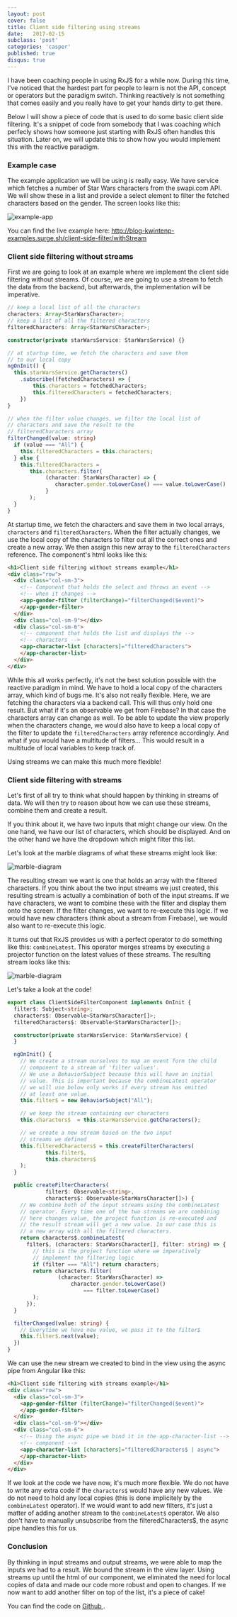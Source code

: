 ```yaml
---
layout: post
cover: false
title: Client side filtering using streams
date:   2017-02-15
subclass: 'post'
categories: 'casper'
published: true
disqus: true
---
```


I have been coaching people in using RxJS for a while now. During this time, I've noticed that the hardest part for people to learn is not the API, concept or operators but the paradigm switch. Thinking reactively is not something that comes easily and you really have to get your hands dirty to get there. 

Below I will show a piece of code that is used to do some basic client side filtering. It's a snippet of code from somebody that I was coaching which perfecly shows how someone just starting with RxJS often handles this situation. Later on, we will update this to show how you would implement this with the reactive paradigm.

### Example case

The example application we will be using is really easy. We have service which fetches a number of Star Wars characters from the swapi.com API. We will show these in a list and provide a select element to filter the fetched characters based on the gender.
The screen looks like this:

![example-app](https://www.dropbox.com/s/2s9e877rpdaa5w0/Screenshot%202017-02-25%2011.16.57.png?raw=1)

You can find the live example here: http://blog-kwintenp-examples.surge.sh/client-side-filter/withStream

### Client side filtering without streams

First we are going to look at an example where we implement the client side filtering without streams. Of course, we are going to use a stream to fetch the data from the backend, but afterwards, the implementation will be imperative.

```typescript
// keep a local list of all the characters
characters: Array<StarWarsCharacter>;
// keep a list of all the filtered characters
filteredCharacters: Array<StarWarsCharacter>;

constructor(private starWarsService: StarWarsService) {}

// at startup time, we fetch the characters and save them
// to our local copy
ngOnInit() {
  this.starWarsService.getCharacters()
    .subscribe((fetchedCharacters) => {
        this.characters = fetchedCharacters;
        this.filteredCharacters = fetchedCharacters;
    })
}

// when the filter value changes, we filter the local list of
// characters and save the result to the
// filteredCharacters array
filterChanged(value: string)
  if (value === "All") {
    this.filteredCharacters = this.characters;
  } else {
    this.filteredCharacters =
       this.characters.filter(
            (character: StarWarsCharacter) => {
               character.gender.toLowerCase() === value.toLowerCase()
            }
       );
  }
}
```
At startup time, we fetch the characters and save them in two local arrays, `characters` and `filteredCharacters`. When the filter actually changes, we use the local copy of the characters to filter out all the correct ones and create a new array. We then assign this new array to the `filteredCharacters` reference.
The component's html looks like this:

```html
<h1>Client side filtering without streams example</h1>
<div class="row">
  <div class="col-sm-3">
    <!-- Component that holds the select and throws an event -->
    <!-- when it changes -->
    <app-gender-filter (filterChange)="filterChanged($event)">
    </app-gender-filter>
  </div>
  <div class="col-sm-9"></div>
  <div class="col-sm-6">
    <!-- component that holds the list and displays the -->
    <!-- characters -->
    <app-character-list [characters]="filteredCharacters">
    </app-character-list>
  </div>
</div>

```

While this all works perfectly, it's not the best solution possible with the reactive paradigm in mind. We have to hold a local copy of the characters array, which kind of bugs me.
It's also not really flexible. Here, we are fetching the characters via a backend call. This will thus only hold one result. But what if it's an observable we get from Firebase? In that case the characters array can change as well. To be able to update the view properly when the characters change, we would also have to keep a local copy of the filter to update the `filteredCharacters` array reference accordingly.
And what if you would have a multitude of filters... This would result in a multitude of local variables to keep track of.

Using streams we can make this much more flexible!

### Client side filtering with streams

Let's first of all try to think what should happen by thinking in streams of data. We will then try to reason about how we can use these streams, combine them and create a result.

If you think about it, we have two inputs that might change our view. On the one hand, we have our list of characters, which should be displayed. And on the other hand we have the dropdown which might filter this list. 

Let's look at the marble diagrams of what these streams might look like:

![marble-diagram](https://www.dropbox.com/s/g8r0v2bfrv5w5yc/Screenshot%202017-02-27%2007.14.44.png?raw=1)

The resulting stream we want is one that holds an array with the filtered characters. If you think about the two input streams we just created, this resulting stream is actually a combination of both of the input streams.
If we have characters, we want to combine these with the filter and display them onto the screen. If the filter changes, we want to re-execute this logic. If we would have new characters (think about a stream from Firebase), we would also want to re-execute this logic.

It turns out that RxJS provides us with a perfect operator to do something like this: `combineLatest`. This operator merges streams by executing a projector function on the latest values of these streams.
The resulting stream looks like this:

![marble-diagram](https://www.dropbox.com/s/r7sizol1zoo665q/Screenshot%202017-02-27%2007.21.51.png?raw=1)

Let's take a look at the code!

```typescript
export class ClientSideFilterComponent implements OnInit {
  filter$: Subject<string>;
  characters$: Observable<StarWarsCharacter[]>;
  filteredCharacters$: Observable<StarWarsCharacter[]>;

  constructor(private starWarsService: StarWarsService) {
  }

  ngOnInit() {
    // We create a stream ourselves to map an event form the child
    // component to a stream of 'filter values'.
    // We use a BehaviorSubject because this will have an initial 
    // value. This is important because the combineLatest operator
    // we will use below only works if every stream has emitted 
    // at least one value.
    this.filter$ = new BehaviorSubject("All");

    // we keep the stream containing our characters
    this.characters$  = this.starWarsService.getCharacters();

    // we create a new stream based on the two input
    // streams we defined
    this.filteredCharacters$ = this.createFilterCharacters(
            this.filter$,
            this.characters$
    );
  }

  public createFilterCharacters(
            filter$: Observable<string>,
            characters$: Observable<StarWarsCharacter[]>) {
    // We combine both of the input streams using the combineLatest
    // operator. Every time one of the two streams we are combining
    // here changes value, the project function is re-executed and
    // the result stream will get a new value. In our case this is
    // a new array with all the filtered characters.
    return characters$.combineLatest(
      filter$, (characters: StarWarsCharacter[], filter: string) => {
        // this is the project function where we imperatively
        // implement the filtering logic
        if (filter === "All") return characters;
        return characters.filter(
                (character: StarWarsCharacter) =>
                    character.gender.toLowerCase()
                        === filter.toLowerCase()
        );
      });
  }

  filterChanged(value: string) {
    // Everytime we have new value, we pass it to the filter$
    this.filter$.next(value);
  })
}
```
We can use the new stream we created to bind in the view using the async pipe from Angular like this:

```html
<h1>Client side filtering with streams example</h1>
<div class="row">
  <div class="col-sm-3">
    <app-gender-filter (filterChange)="filterChanged($event)">
    </app-gender-filter>
  </div>
  <div class="col-sm-9"></div>
  <div class="col-sm-6">
    <!-- Using the async pipe we bind it in the app-character-list -->
    <!-- component -->
    <app-character-list [characters]="filteredCharacters$ | async">
    </app-character-list>
  </div>
</div>

```

If we look at the code we have now, it's much more flexible. We do not have to write any extra code if the `characters$`  would have any new values. We do not need to hold any local copies (this is done implicitely by the `combineLatest` operator). If we would want to add new filters, it's just a matter of adding another stream to the `combineLatest$` operator.
We also don't have to manually unsubscribe from the filteredCharacters$, the async pipe handles this for us.

### Conclusion
By thinking in input streams and output streams, we were able to map the inputs we had to a result. We bound the stream in the view layer. Using streams up until the html of our component, we eliminated the need for local copies of data and made our code more robust and open to changes. If we now want to add another filter on top of the list, it's a piece of cake!

You can find the code on <a href="https://github.com/KwintenP/blog-examples/tree/master/src/app/home/client-side-filter" target="_blank"> Github </a>.
